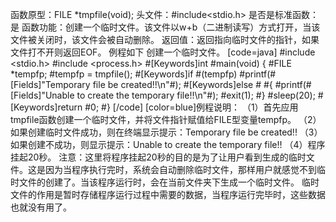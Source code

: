 函数原型：FILE *tmpfile(void);
头文件：#include<stdio.h>
是否是标准函数：是
函数功能：创建一个临时文件。该文件以w+b（二进制读写）方式打开，当该文件被关闭时，该文件会被自动删除。
返回值：返回指向临时文件的指针，如果文件打不开则返回EOF。
例程如下 创建一个临时文件。
[code=java]
#include <stdio.h> 
#include <process.h> 
#[Keywords]int #main(void) 
{ 
   #FILE *tempfp;
   #tempfp = tmpfile();
   #[Keywords]if #(tempfp) 
      #printf(#[Fields]"Temporary file be created!!\n"#);
   #[Keywords]else #
   #{
      #printf(#[Fields]"Unable to create the temporary file!!\n"#);
      #exit(1);
   #} 
    #sleep(20);
   #[Keywords]return #0; 
#}
[/code]
[color=blue]例程说明：
（1）首先应用tmpfile函数创建一个临时文件，并将文件指针赋值给FILE型变量tempfp。
（2）如果创建临时文件成功，则在终端显示提示：Temporary file be created!!
（3）如果创建不成功，则显示提示：Unable to create the temporary file!!
（4）程序挂起20秒。
注意：这里将程序挂起20秒的目的是为了让用户看到生成的临时文件。这是因为当程序执行完时，系统会自动删除临时文件，那样用户就感觉不到临时文件的创建了。当该程序运行时，会在当前文件夹下生成一个临时文件。
临时文件的作用是暂时存储程序运行过程中需要的数据，当程序运行完毕时，这些数据也就没有用了。